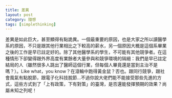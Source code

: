 ```yaml
---
title: 差異
layout: post
category: 隨想
tags: [simplethinking]
---
```

差異是如此巨大，甚至顯得有點詭異。一個最重要的原因，也是大家之所以讀醫學系的原因，不只是跟其他行業相比之下較高的薪水，另一個原因大概是這個系畢業之後的工作是早已註定好的。除了其他醫學系的學生，不可能有其他競爭者。在這種情形下卻變得跟外界高度有業餘者大量參與和競爭環境的隔絕：我們是早已註定結局的人（雖然很多人跳出了醫師這個行業，但每個人畢竟還是當到主治不是嗎？）。Like what，you know？在滾輪中跑得黃金鼠？否也。跟同行競爭，跟社會風氣有點脫節，跟電子化科技脫節...不過你說大佬們能不能接受那些先進的方式，這些方式到了「上有政策，下有對策」的臺灣，是否還能發揮預期的效果？尚屬未知之列呢！
